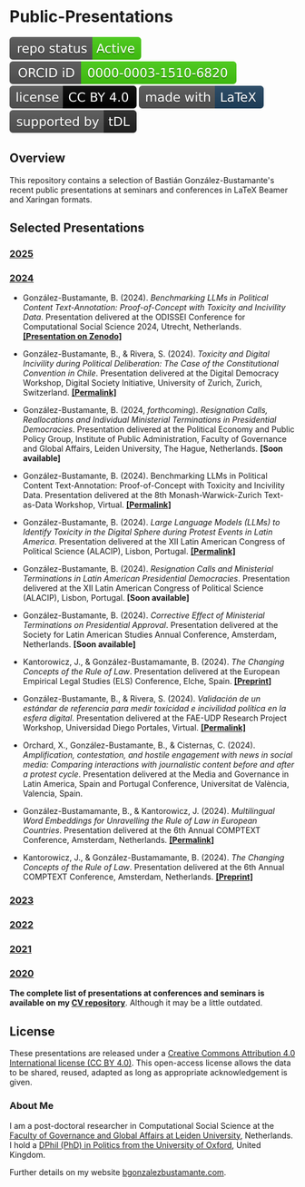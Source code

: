 # Public-Presentations

[![Project Status: Active – The project has reached a stable, usable state and is being actively developed.](https://raw.githubusercontent.com/training-datalab/badges/main/project_status/active.svg)](https://bgonzalezbustamante.github.io/Public-Presentations/docs/STATUS.html) [![ORCID](https://raw.githubusercontent.com/training-datalab/badges/main/orcid/orcid_bgb.svg)](http://orcid.org/0000-0003-1510-6820) [![License](https://raw.githubusercontent.com/training-datalab/badges/main/licenses/cc_by_4_0.svg)](../LICENSE.md) [![Latex](https://raw.githubusercontent.com/training-datalab/badges/main/software/latex.svg)](https://www.latex-project.org/) [![tDL](https://raw.githubusercontent.com/training-datalab/badges/main/tDL.svg)](https://training-datalab.com/)

## Overview

This repository contains a selection of Bastián González-Bustamante's recent public presentations at seminars and conferences in LaTeX Beamer and Xaringan formats.

## Selected Presentations

### [2025](2025.md)

### [2024](2024.md)

* González-Bustamante, B. (2024). *Benchmarking LLMs in Political Content Text-Annotation: Proof-of-Concept with Toxicity and Incivility Data*. Presentation delivered at the ODISSEI Conference for Computational Social Science 2024, Utrecht, Netherlands. **[[Presentation on Zenodo]](https://doi.org/10.5281/zenodo.14295357)**

* González-Bustamante, B., & Rivera, S. (2024). *Toxicity and Digital Incivility during Political Deliberation: The Case of the Constitutional Convention in Chile*. Presentation delivered at the Digital Democracy Workshop, Digital Society Initiative, University of Zurich, Zurich, Switzerland. **[[Permalink]](https://github.com/bgonzalezbustamante/Public-Presentations/blob/main/2024/Beamer-Toxicity-Convention-2024.pdf)**

* González-Bustamante, B. (2024, *forthcoming*). *Resignation Calls, Reallocations and Individual Ministerial Terminations in Presidential Democracies*. Presentation delivered at the Political Economy and Public Policy Group, Institute of Public Administration, Faculty of Governance and Global Affairs, Leiden University, The Hague, Netherlands. **[Soon available]**

* González-Bustamante, B. (2024). Benchmarking LLMs in Political Content Text-Annotation: Proof-of-Concept with Toxicity and Incivility Data. Presentation delivered at the 8th Monash-Warwick-Zurich Text-as-Data Workshop, Virtual. **[[Permalink]](https://github.com/bgonzalezbustamante/Public-Presentations/blob/main/2024/Beamer-MWZ-LLMs-2024.pdf)**

* González-Bustamante, B. (2024). *Large Language Models (LLMs) to Identify Toxicity in the Digital Sphere during Protest Events in Latin America*. Presentation delivered at the XII Latin American Congress of Political Science (ALACIP), Lisbon, Portugal. **[[Permalink]](https://github.com/bgonzalezbustamante/Public-Presentations/blob/main/2024/Beamer-ALACIP-LLMs-2024.pdf)**

* González-Bustamante, B. (2024). *Resignation Calls and Ministerial Terminations in Latin American Presidential Democracies*. Presentation delivered at the XII Latin American Congress of Political Science (ALACIP), Lisbon, Portugal. **[Soon available]**

* González-Bustamante, B. (2024). *Corrective Effect of Ministerial Terminations on Presidential Approval*. Presentation delivered at the Society for Latin American Studies Annual Conference, Amsterdam, Netherlands. **[Soon available]**

* Kantorowicz, J., & González-Bustamamante, B. (2024). *The Changing Concepts of the Rule of Law*. Presentation delivered at the European Empirical Legal Studies (ELS) Conference, Elche, Spain. **[[Preprint]](https://doi.org/10.31219/osf.io/2kzpj)**

* González-Bustamante, B., & Rivera, S. (2024). *Validación de un estándar de referencia para medir toxicidad e incivilidad política en la esfera digital*. Presentation delivered at the FAE-UDP Research Project Workshop, Universidad Diego Portales, Virtual. **[[Permalink]](https://github.com/bgonzalezbustamante/Public-Presentations/blob/main/2024/Beamer-Labelling-Workshop-2024.pdf)**

* Orchard, X., González-Bustamante, B., & Cisternas, C. (2024). *Amplification, contestation, and hostile engagement with news in social media: Comparing interactions with journalistic content before and after a protest cycle*. Presentation delivered at the Media and Governance in Latin America, Spain and Portugal Conference, Universitat de València, Valencia, Spain.

* González-Bustamamante, B., & Kantorowicz, J. (2024). *Multilingual Word Embeddings for Unravelling the Rule of Law in European Countries*. Presentation delivered at the 6th Annual COMPTEXT Conference, Amsterdam, Netherlands. **[[Permalink]](https://github.com/bgonzalezbustamante/Public-Presentations/blob/main/2024/Beamer-COMPTEXT-ParlaMint-2024.pdf)**

* Kantorowicz, J., & González-Bustamamante, B. (2024). *The Changing Concepts of the Rule of Law*. Presentation delivered at the 6th Annual COMPTEXT Conference, Amsterdam, Netherlands. **[[Preprint]](https://doi.org/10.31219/osf.io/2kzpj)**

### [2023](2023.md)

### [2022](2022.md)

### [2021](2021.md)

### [2020](2020.md)

**The complete list of presentations at conferences and seminars is available on my [CV repository](https://bgonzalezbustamante.github.io/CV-XeLaTeX/)**. Although it may be a little outdated.

## License

These presentations are released under a [Creative Commons Attribution 4.0 International license (CC BY 4.0)](../LICENSE.md). This open-access license allows the data to be shared, reused, adapted as long as appropriate acknowledgement is given.

### About Me

I am a post-doctoral researcher in Computational Social Science at the [Faculty of Governance and Global Affairs at Leiden University](https://www.universiteitleiden.nl/en/governance-and-global-affairs), Netherlands. I hold a [DPhil (PhD) in Politics from the University of Oxford](https://www.politics.ox.ac.uk/), United Kingdom.

Further details on my website [bgonzalezbustamante.com](https://bgonzalezbustamante.com/).
